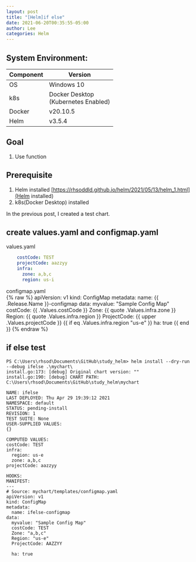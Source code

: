 ```yaml
---
layout: post
title: "[Helm]if else"
date: 2021-06-20T00:35:55-05:00
author: Lee
categories: Helm
---
```


## System Environment:  

|  Component  |  Version  |
| ---- | ---- |
|  OS  |  Windows 10  |
|  k8s  |  Docker Desktop <br>(Kubernetes Enabled)  |
|  Docker  |  v20.10.5  |
|  Helm  |  v3.5.4  |

## Goal
1. Use function

## Prerequisite
1. Helm installed [https://rhsoddld.github.io/helm/2021/05/13/helm_1.html](Helm installed)  
2. k8s(Docker Desktop) installed

In the previous post, I created a test chart.  

## create values.yaml and configmap.yaml

values.yaml  
```yaml
	costCode: TEST
	projectCode: aazzyy
	infra:
	  zone: a,b,c
	  region: us-i
```
configmap.yaml  
{% raw  %}
	apiVersion: v1
	kind: ConfigMap
	metadata:
	  name: {{ .Release.Name }}-configmap
	data:
	  myvalue: "Sample Config Map"
	  costCode: {{ .Values.costCode }}
	  Zone: {{ quote .Values.infra.zone }}
	  Region: {{ quote .Values.infra.region }}
	  ProjectCode: {{ upper .Values.projectCode }}
	  {{ if eq .Values.infra.region "us-e" }}
	  ha: true
	  {{ end }}
{% endraw %}


## if else test

	PS C:\Users\rhsod\Documents\GitHub\study_helm> helm install --dry-run --debug ifelse .\mychart\
	install.go:173: [debug] Original chart version: ""
	install.go:190: [debug] CHART PATH: C:\Users\rhsod\Documents\GitHub\study_helm\mychart

	NAME: ifelse
	LAST DEPLOYED: Thu Apr 29 19:39:12 2021
	NAMESPACE: default
	STATUS: pending-install
	REVISION: 1
	TEST SUITE: None
	USER-SUPPLIED VALUES:
	{}

	COMPUTED VALUES:
	costCode: TEST
	infra:
	  region: us-e
	  zone: a,b,c
	projectCode: aazzyy

	HOOKS:
	MANIFEST:
	---
	# Source: mychart/templates/configmap.yaml
	apiVersion: v1
	kind: ConfigMap
	metadata:
	  name: ifelse-configmap
	data:
	  myvalue: "Sample Config Map"
	  costCode: TEST
	  Zone: "a,b,c"
	  Region: "us-e"
	  ProjectCode: AAZZYY

	  ha: true
